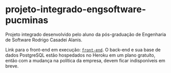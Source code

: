 # projeto-integrado-engsoftware-pucminas

Projeto integrado desenvolvido pelo aluno da pós-graduação de Engenharia de Software Rodrigo Casadei Alanis.

Link para o front-end em execução: [`front-end`](https://rodrigovk.github.io/projeto-integrado-engsoftware-pucminas-frontend-dist/).
O back-end e sua base de dados PostgreSQL estão hospedados no Heroku em um plano gratuíto, então com a mudança na política da empresa, devem ficar indisponíveis em breve.